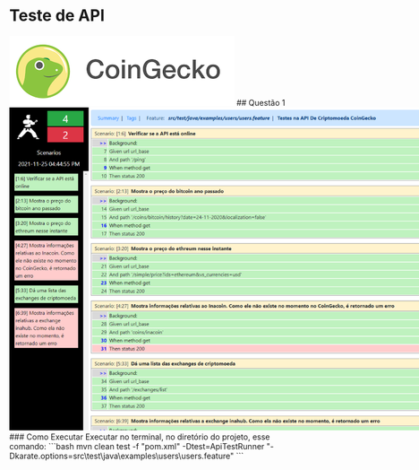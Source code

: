 # Teste de API 
<img src="img/gecko.png" style="max-width: 80vw">
## Questão 1
<img src="img/karate.png" style="max-width: 80vw">
### Como Executar
   Executar no terminal, no diretório do projeto, esse comando:
    ```bash
    mvn clean test -f "pom.xml" -Dtest=ApiTestRunner "-Dkarate.options=src\test\java\examples\users\users.feature"
    ```
